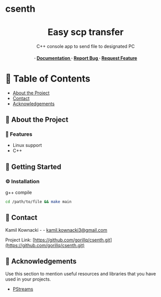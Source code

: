 # csenth
<div align='center'>

<h1>Easy scp transfer</h1>
<p>C++ console app to send file to designated PC</p>

<h4> <span> · </span> <a href="https://github.com/Gorillq/csenth/blob/master/README.md"> Documentation </a> <span> · </span> <a href="https://github.com/Gorillq/csenth/issues"> Report Bug </a> <span> · </span> <a href="https://github.com/Gorillq/csenth/issues"> Request Feature </a> </h4>


</div>

# :notebook_with_decorative_cover: Table of Contents

- [About the Project](#star2-about-the-project)
- [Contact](#handshake-contact)
- [Acknowledgements](#gem-acknowledgements)


## :star2: About the Project

### :dart: Features
- Linux support
- C++



## :toolbox: Getting Started

### :gear: Installation

g++ compile
```bash
cd /path/to/file && make main
```


## :handshake: Contact

Kamil Kownacki - - kamil.kownacki3@gmail.com

Project Link: [https://github.com/gorillq/csenth.git](https://github.com/gorillq/csenth.git)

## :gem: Acknowledgements

Use this section to mention useful resources and libraries that you have used in your projects.

- [PStreams](https://pstreams.sourceforge.net/)
